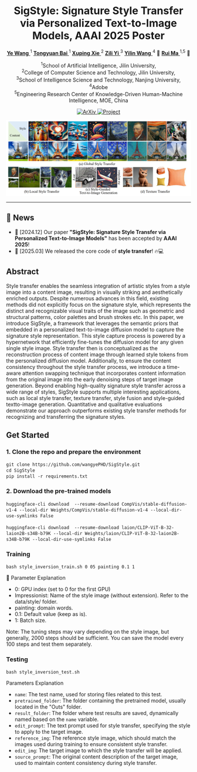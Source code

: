 # <center>SigStyle: Signature Style Transfer via Personalized Text-to-Image Models, AAAI 2025 Poster </center>

<p align="center">
  <a href="https://wangyephd.github.io/"> <b>Ye Wang</b> </a><sup>1</sup> 
  <a href="#"> <b>Tongyuan Bai</b> </a><sup>1</sup>
  <a href="#"> <b>Xuping Xie</b> </a><sup>2</sup> 
  <a href="https://is.nju.edu.cn/yzl_en/main.htm"> <b>Zili Yi</b> </a><sup>3</sup> 
  <a href="https://yilinwang.org/"> <b>Yilin Wang</b> </a><sup>4</sup> 📩
<a href="https://ruim-jlu.github.io/#about"> <b>Rui Ma</b> </a><sup>1,5</sup> 📩
</p>

<p align="center">
  <sup>1</sup>School of Artificial Intelligence, Jilin University, <br>
  <sup>2</sup>College of Computer Science and Technology, Jilin University,<br> 
  <sup>3</sup>School of Intelligence Science and Technology, Nanjing University,<br>   
  <sup>4</sup>Adobe<br>
  <sup>5</sup>Engineering Research Center of Knowledge-Driven Human-Machine Intelligence, MOE, China



<p align="center">
  <a href="https://arxiv.org/abs/2502.13997">
    <img src="https://img.shields.io/badge/ArXiv-2502.13997-red" alt="ArXiv">
  </a>
  <a href="https://wangyephd.github.io/projects/sigstyle.html">
    <img src="https://img.shields.io/badge/Project-blue" alt="Project">
  </a>
</p>

<p align="center">
  <img src="assets/teaser.png" alt="示例图片">
</p>

---

## 🚀 News

- 🎉 [2024.12] Our paper **"SigStyle: Signature Style Transfer via Personalized Text-to-Image Models"** has been accepted by **AAAI 2025**!  
- 📢 [2025.03] We released the core code of **style transfer**! 🔥💻  


## Abstract
Style transfer enables the seamless integration of artistic styles from a style image into a content image, resulting in visually striking and aesthetically enriched outputs. Despite numerous advances in this field, existing methods did not explicitly focus on the signature style, which represents the distinct and recognizable visual traits of the image such as geometric and structural patterns, color palettes and brush strokes etc. In this paper, we introduce SigStyle, a framework that leverages the semantic priors that embedded in a personalized text-to-image diffusion model to capture the signature style representation. This style capture process is powered by a hypernetwork that efficiently fine-tunes the diffusion model for any given single style image. Style transfer then is conceptualized as the reconstruction process of content image through learned style tokens from the personalized diffusion model. Additionally, to ensure the content consistency throughout the style transfer process, we introduce a time-aware attention swapping technique that incorporates content information from the original image into the early denoising steps of target image generation. Beyond enabling high-quality signature style transfer across a wide range of styles, SigStyle supports multiple interesting applications, such as local style transfer, texture transfer, style fusion and style-guided textto-image generation. Quantitative and qualitative evaluations demonstrate our approach outperforms existing style transfer methods for recognizing and transferring the signature styles.

## Get Started

### 1. Clone the repo and prepare the environment
  
```
git clone https://github.com/wangyePHD/SigStyle.git
cd SigStyle
pip install -r requirements.txt
```


### 2. Download the pre-trained models

```
huggingface-cli download  --resume-download CompVis/stable-diffusion-v1-4 --local-dir Weights/CompVis/stable-diffusion-v1-4 --local-dir-use-symlinks False

huggingface-cli download  --resume-download laion/CLIP-ViT-B-32-laion2B-s34B-b79K --local-dir Weights/laion/CLIP-ViT-B-32-laion2B-s34B-b79K --local-dir-use-symlinks False

```

### Training

```
bash style_inversion_train.sh 0 05 painting 0.1 1 
```

📌 Parameter Explanation
- 0: GPU index (set to 0 for the first GPU)
- Impressionist: Name of the style image (without extension). Refer to the data/style/ folder.
- painting: domain words.
- 0.1: Default value (keep as is).
- 1: Batch size.


Note: The tuning steps may vary depending on the style image, but generally, 2000 steps should be sufficient. You can save the model every 100 steps and test them separately.

### Testing

```
bash style_inversion_test.sh 
```

Parameters Explanation
- `name`: The test name, used for storing files related to this test.
- `pretrained_folder`: The folder containing the pretrained model, usually located in the "Outs" folder.
- `result_folder`: The folder where test results are saved, dynamically named based on the `name` variable.
- `edit_prompt`: The text prompt used for style transfer, specifying the style to apply to the target image.
- `reference_img`: The reference style image, which should match the images used during training to ensure consistent style transfer.
- `edit_img`: The target image to which the style transfer will be applied.
- `source_prompt`: The original content description of the target image, used to maintain content consistency during style transfer.
